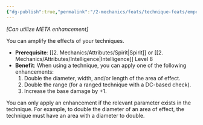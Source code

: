 ```yaml
---
{"dg-publish":true,"permalink":"/2-mechanics/feats/technique-feats/empower-technique/","noteIcon":""}
---
```



*[Can utilize META enhancement]*

You can amplify the effects of your techniques.

- **Prerequisite**: [[2. Mechanics/Attributes/Spirit\|Spirit]] or [[2. Mechanics/Attributes/Intelligence\|Intelligence]] Level 8  
- **Benefit**: When using a technique, you can apply one of the following enhancements:
	1. Double the diameter, width, and/or length of the area of effect.
	2. Double the range (for a ranged technique with a DC-based check).
	3. Increase the base damage by +1.

You can only apply an enhancement if the relevant parameter exists in the technique. For example, to double the diameter of an area of effect, the technique must have an area with a diameter to double.